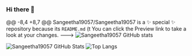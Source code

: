 ### Hi there 👋

<!--
**Sangeetha19057/Sangeetha19057** is a ✨ _special_ ✨ repository because its `README.md` (this file) appears on your GitHub profile.

Here are some ideas to get you started:

- 🔭 I’m currently working on ...
- 🌱 I’m currently learning ...
- 👯 I’m looking to collaborate on ...
- 🤔 I’m looking for help with ...
- 💬 Ask me about ...
- 📫 How to reach me: ...
- 😄 Pronouns: ...
- ⚡ Fun fact: ...
-->
@@ -8,4 +8,7 @@ Sangeetha19057/Sangeetha19057 is a ✨ special ✨ repository because its `README.md` (t
You can click the Preview link to take a look at your changes.
--->
![Sangeetha19057 GitHub stats](https://github-readme-stats.vercel.app/api?username=Sangeetha19057&theme=radical)

<!-- Github Stats for repos -->
![Sangeetha19057 GitHub Stats](https://github-readme-stats.vercel.app/api?username=Sangeetha19057&theme=dark&show_icons=true&count_private=true)
![Top Langs](https://github-readme-stats.vercel.app/api/top-langs/?username=Sangeetha19057&theme=dark)

